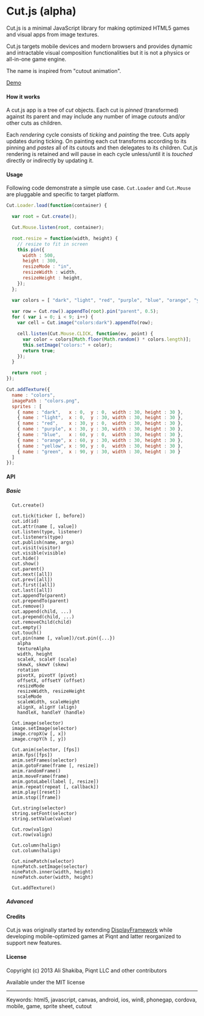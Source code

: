 # Cut.js (alpha)

Cut.js is a minimal JavaScript library for making optimized HTML5 games and visual apps from image textures.

Cut.js targets mobile devices and modern browsers and provides dynamic and intractable visual composition functionalities but it is not a physics or all-in-one game engine.

The name is inspired from "cutout animation".

[Demo](http://piqnt.github.io/cut.js/examples/sandbox/)


#### How it works

A cut.js app is a tree of *cut* objects.
Each cut is *pinned* (transformed) against its parent and may include any number of image *cutouts* and/or other cuts as children.

Each *rendering* cycle consists of *ticking* and *painting* the tree.
Cuts apply updates during ticking. On painting each cut transforms according to its pinning and *pastes* all of its cutouts and then delegates to its children.
Cut.js rendering is retained and will pause in each cycle unless/until it is *touched* directly or indirectly by updating it.

#### Usage

Following code demonstrate a simple use case. `Cut.Loader` and `Cut.Mouse` are pluggable and specific to target platform.


```js
Cut.Loader.load(function(container) {

  var root = Cut.create();

  Cut.Mouse.listen(root, container);

  root.resize = function(width, height) {
    // resize to fit in screen
    this.pin({
      width : 500,
      height : 300,
      resizeMode : "in",
      resizeWidth : width,
      resizeHeight : height,
    });
  };

  var colors = [ "dark", "light", "red", "purple", "blue", "orange", "yellow", "green" ];
    
  var row = Cut.row().appendTo(root).pin("parent", 0.5);
  for ( var i = 0; i < 9; i++) {
    var cell = Cut.image("colors:dark").appendTo(row);

    cell.listen(Cut.Mouse.CLICK, function(ev, point) {
      var color = colors[Math.floor(Math.random() * colors.length)];
      this.setImage("colors:" + color);
      return true;
    });
  }

  return root ;
});

Cut.addTexture({
  name : "colors",
  imagePath : "colors.png",
  sprites : [
    { name : "dark",   x : 0,  y : 0,  width : 30, height : 30 },
    { name : "light",  x : 0,  y : 30, width : 30, height : 30 },
    { name : "red",    x : 30, y : 0,  width : 30, height : 30 },
    { name : "purple", x : 30, y : 30, width : 30, height : 30 },
    { name : "blue",   x : 60, y : 0,  width : 30, height : 30 },
    { name : "orange", x : 60, y : 30, width : 30, height : 30 },
    { name : "yellow", x : 90, y : 0,  width : 30, height : 30 },
    { name : "green",  x : 90, y : 30, width : 30, height : 30 }
  ]
});
```

#### API

##### Basic

```
  Cut.create()
  
  cut.tick(ticker [, before])
  cut.id(id)
  cut.attr(name [, value])
  cut.listen(type, listener)
  cut.listeners(type)
  cut.publish(name, args)
  cut.visit(visitor)
  cut.visible(visible)
  cut.hide()
  cut.show()
  cut.parent()
  cut.next([all])
  cut.prev([all])
  cut.first([all])
  cut.last([all])
  cut.appendTo(parent)
  cut.prependTo(parent)
  cut.remove()
  cut.append(child, ...)
  cut.prepend(child, ...)
  cut.removeChild(child)
  cut.empty()
  cut.touch()
  cut.pin(name [, value])/cut.pin({...})
    alpha
    textureAlpha
    width, height
    scaleX, scaleY (scale)
    skewX, skewY (skew)
    rotation
    pivotX, pivotY (pivot)
    offsetX, offsetY (offset)
    resizeMode
    resizeWidth, resizeHeight
    scaleMode
    scaleWidth, scaleHeight
    alignX, alignY (align)
    handleX, handleY (handle)
  
  Cut.image(selector)
  image.setImage(selector)
  image.cropX(w [, x])
  image.cropY(h [, y])
  
  Cut.anim(selector, [fps])
  anim.fps([fps])
  anim.setFrames(selector)
  anim.gotoFrame(frame [, resize])
  anim.randomFrame()
  anim.moveFrame(frame)
  anim.gotoLabel(label [, resize])
  anim.repeat(repeat [, callback])
  anim.play([reset])
  anim.stop([frame])
  
  Cut.string(selector)
  string.setFont(selector)
  string.setValue(value)
  
  Cut.row(valign)
  cut.row(valign)
  
  Cut.column(halign)
  cut.column(halign)
  
  Cut.ninePatch(selector)
  ninePatch.setImage(selector)
  ninePatch.inner(width, height)
  ninePatch.outer(width, height)
  
  Cut.addTexture()
```

##### Advanced


#### Credits

Cut.js was originally started by extending [DisplayFramework](https://github.com/phonegap/phonegap-app-fast-canvas/blob/master/Android/assets/www/DisplayFramework.js) while developing mobile-optimized games at Piqnt and latter reorganized to support new features.

#### License

Copyright (c) 2013 Ali Shakiba, Piqnt LLC and other contributors

Available under the MIT license


-----

Keywords: html5, javascript, canvas, android, ios, win8, phonegap, cordova, mobile, game, sprite sheet, cutout
